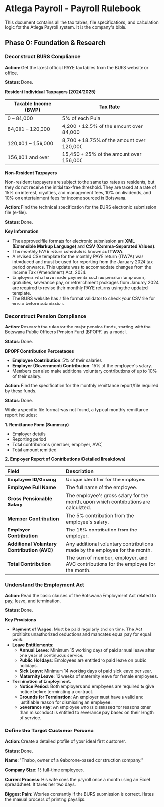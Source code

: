 # Atlega Payroll - Payroll Rulebook

This document contains all the tax tables, file specifications, and calculation logic for the Atlega Payroll system. It is the company's bible.

## Phase 0: Foundation & Research

### Deconstruct BURS Compliance

**Action:** Get the latest official PAYE tax tables from the BURS website or office.

**Status:** Done.

**Resident Individual Taxpayers (2024/2025)**

| Taxable Income (BWP) | Tax Rate |
| --- | --- |
| 0 – 84,000 | 5% of each Pula |
| 84,001 – 120,000 | 4,200 + 12.5% of the amount over 84,000 |
| 120,001 – 156,000 | 8,700 + 18.75% of the amount over 120,000 |
| 156,001 and over | 15,450 + 25% of the amount over 156,000 |

**Non-Resident Taxpayers**

Non-resident taxpayers are subject to the same tax rates as residents, but they do not receive the initial tax-free threshold. They are taxed at a rate of 15% on interest, royalties, and management fees, 10% on dividends, and 10% on entertainment fees for income sourced in Botswana.

**Action**: Find the technical specification for the BURS electronic submission file (e-file).

**Status**: Done.

**Key Information**

*   The approved file formats for electronic submission are **XML (Extensible Markup Language)** and **CSV (Comma-Separated Values)**.
*   The monthly PAYE return schedule is known as **ITW7A**.
*   A revised CSV template for the monthly PAYE return (ITW7A) was introduced and must be used for reporting from the January 2024 tax period onwards. This update was to accommodate changes from the Income Tax (Amendment) Act, 2024.
*   Employers who have made payments such as pension lump sums, gratuities, severance pay, or retrenchment packages from January 2024 are required to revise their monthly PAYE returns using the updated template.
*   The BURS website has a file format validator to check your CSV file for errors before submission.

### Deconstruct Pension Compliance

**Action**: Research the rules for the major pension funds, starting with the Botswana Public Officers Pension Fund (BPOPF) as a model.

**Status**: Done.

**BPOPF Contribution Percentages**

*   **Employee Contribution**: 5% of their salaries.
*   **Employer (Government) Contribution**: 15% of the employee's salary.
*   Members can also make additional voluntary contributions of up to 10% of their salary.

**Action**: Find the specification for the monthly remittance report/file required by these funds.

**Status**: Done.

While a specific file format was not found, a typical monthly remittance report includes:

**1. Remittance Form (Summary)**
*   Employer details
*   Reporting period
*   Total contributions (member, employer, AVC)
*   Total amount remitted

**2. Employer Report of Contributions (Detailed Breakdown)**

| Field | Description |
| :--- | :--- |
| **Employee ID/Omang** | Unique identifier for the employee. |
| **Employee Full Name** | The full name of the employee. |
| **Gross Pensionable Salary** | The employee's gross salary for the month, upon which contributions are calculated. |
| **Member Contribution** | The 5% contribution from the employee's salary. |
| **Employer Contribution** | The 15% contribution from the employer. |
| **Additional Voluntary Contribution (AVC)** | Any additional voluntary contributions made by the employee for the month. |
| **Total Contribution** | The sum of member, employer, and AVC contributions for the employee for the month. |

### Understand the Employment Act

**Action**: Read the basic clauses of the Botswana Employment Act related to pay, leave, and termination.

**Status**: Done.

**Key Provisions**

*   **Payment of Wages**: Must be paid regularly and on time. The Act prohibits unauthorized deductions and mandates equal pay for equal work.
*   **Leave Entitlements**:
    *   **Annual Leave**: Minimum 15 working days of paid annual leave after one year of continuous service.
    *   **Public Holidays**: Employees are entitled to paid leave on public holidays.
    *   **Sick Leave**: Minimum 14 working days of paid sick leave per year.
    *   **Maternity Leave**: 12 weeks of maternity leave for female employees.
*   **Termination of Employment**:
    *   **Notice Period**: Both employers and employees are required to give notice before terminating a contract.
    *   **Grounds for Termination**: An employer must have a valid and justifiable reason for dismissing an employee.
    *   **Severance Pay**: An employee who is dismissed for reasons other than misconduct is entitled to severance pay based on their length of service.

### Define the Target Customer Persona

**Action**: Create a detailed profile of your ideal first customer.

**Status**: Done.

**Name**: "Thabo, owner of a Gaborone-based construction company."

**Company Size**: 15 full-time employees.

**Current Process**: His wife does the payroll once a month using an Excel spreadsheet. It takes her two days.

**Biggest Pain**: Worries constantly if the BURS submission is correct. Hates the manual process of printing payslips.





